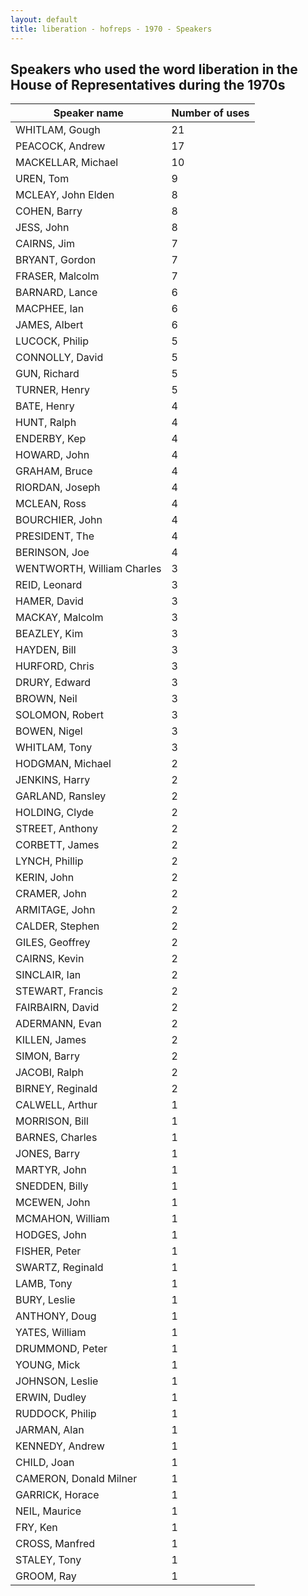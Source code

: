 ```yaml
---
layout: default
title: liberation - hofreps - 1970 - Speakers
---
```

## Speakers who used the word **liberation** in the House of Representatives during the 1970s

| Speaker name | Number of uses |
|--------------|----------------|
|WHITLAM, Gough|21|
|PEACOCK, Andrew|17|
|MACKELLAR, Michael|10|
|UREN, Tom|9|
|MCLEAY, John Elden|8|
|COHEN, Barry|8|
|JESS, John|8|
|CAIRNS, Jim|7|
|BRYANT, Gordon|7|
|FRASER, Malcolm|7|
|BARNARD, Lance|6|
|MACPHEE, Ian|6|
|JAMES, Albert|6|
|LUCOCK, Philip|5|
|CONNOLLY, David|5|
|GUN, Richard|5|
|TURNER, Henry|5|
|BATE, Henry|4|
|HUNT, Ralph|4|
|ENDERBY, Kep|4|
|HOWARD, John|4|
|GRAHAM, Bruce|4|
|RIORDAN, Joseph|4|
|MCLEAN, Ross|4|
|BOURCHIER, John|4|
|PRESIDENT, The|4|
|BERINSON, Joe|4|
|WENTWORTH, William Charles|3|
|REID, Leonard|3|
|HAMER, David|3|
|MACKAY, Malcolm|3|
|BEAZLEY, Kim|3|
|HAYDEN, Bill|3|
|HURFORD, Chris|3|
|DRURY, Edward|3|
|BROWN, Neil|3|
|SOLOMON, Robert|3|
|BOWEN, Nigel|3|
|WHITLAM, Tony|3|
|HODGMAN, Michael|2|
|JENKINS, Harry|2|
|GARLAND, Ransley|2|
|HOLDING, Clyde|2|
|STREET, Anthony|2|
|CORBETT, James|2|
|LYNCH, Phillip|2|
|KERIN, John|2|
|CRAMER, John|2|
|ARMITAGE, John|2|
|CALDER, Stephen|2|
|GILES, Geoffrey|2|
|CAIRNS, Kevin|2|
|SINCLAIR, Ian|2|
|STEWART, Francis|2|
|FAIRBAIRN, David|2|
|ADERMANN, Evan|2|
|KILLEN, James|2|
|SIMON, Barry|2|
|JACOBI, Ralph|2|
|BIRNEY, Reginald|2|
|CALWELL, Arthur|1|
|MORRISON, Bill|1|
|BARNES, Charles|1|
|JONES, Barry|1|
|MARTYR, John|1|
|SNEDDEN, Billy|1|
|MCEWEN, John|1|
|MCMAHON, William|1|
|HODGES, John|1|
|FISHER, Peter|1|
|SWARTZ, Reginald|1|
|LAMB, Tony|1|
|BURY, Leslie|1|
|ANTHONY, Doug|1|
|YATES, William|1|
|DRUMMOND, Peter|1|
|YOUNG, Mick|1|
|JOHNSON, Leslie|1|
|ERWIN, Dudley|1|
|RUDDOCK, Philip|1|
|JARMAN, Alan|1|
|KENNEDY, Andrew|1|
|CHILD, Joan|1|
|CAMERON, Donald Milner|1|
|GARRICK, Horace|1|
|NEIL, Maurice|1|
|FRY, Ken|1|
|CROSS, Manfred|1|
|STALEY, Tony|1|
|GROOM, Ray|1|
